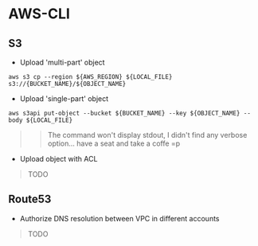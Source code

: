 # AWS-CLI


## S3

* Upload 'multi-part' object

`aws s3 cp --region ${AWS_REGION} ${LOCAL_FILE} s3://{BUCKET_NAME}/${OBJECT_NAME}`

* Upload 'single-part' object

```
aws s3api put-object --bucket ${BUCKET_NAME} --key ${OBJECT_NAME} --body ${LOCAL_FILE}
```
>> The command won't display stdout, I didn't find any verbose option... have a seat and take a coffe =p

* Upload object with ACL

> TODO

## Route53

* Authorize DNS resolution between VPC in different accounts

> TODO
